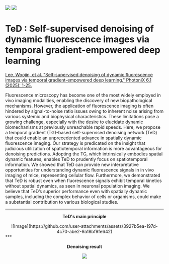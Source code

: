 <img src="https://img.shields.io/badge/Python-3776AB?style=flat&logo=Python&logoColor=white"/> <img src="https://img.shields.io/badge/PyTorch-EE4C2C?style=flat&logo=PyTorch&logoColor=white"/>

# TeD : Self-supervised denoising of dynamic fluorescence images via temporal gradient-empowered deep learning

[Lee, Woojin, et al. "Self-supervised denoising of dynamic fluorescence images via temporal gradient-empowered deep learning." PhotoniX 6.1 (2025): 1-25.](https://photonix.springeropen.com/articles/10.1186/s43074-025-00173-8#Sec190)


Fluorescence microscopy has become one of the most widely employed in vivo imaging modalities, enabling the discovery of new biopathological mechanisms. However, the application of fluorescence imaging is often hindered by signal-to-noise ratio issues owing to inherent noise arising from various systemic and biophysical characteristics. These limitations pose a growing challenge, especially with the desire to elucidate dynamic biomechanisms at previously unreachable rapid speeds. Here, we propose a temporal gradient (TG)-based self-supervised denoising network (TeD) that could enable an unprecedented advance in spatially dynamic fluorescence imaging. Our strategy is predicated on the insight that judicious utilization of spatiotemporal information is more advantageous for denoising predictions. Adopting the TG, which intrinsically embodies spatial dynamic features, enables TeD to prudently focus on spatiotemporal information. We showed that TeD can provide new interpretative opportunities for understanding dynamic fluorescence signals in in vivo imaging of mice, representing cellular flow. Furthermore, we demonstrated that TeD is robust even when fluorescence signals exhibit temporal kinetics without spatial dynamics, as seen in neuronal population imaging. We believe that TeD’s superior performance even with spatially dynamic samples, including the complex behavior of cells or organisms, could make a substantial contribution to various biological studies. 
***
<div align="center">
<p><strong>TeD's main principle</strong></p>
</div>
<div align="center">
![Image](https://github.com/user-attachments/assets/3927b5ea-197d-4c70-abe2-9a18bf9fe642)
</div>
***
<div align="center">
<p><strong>Denoising result</strong></p>
</div>
<div align="center">
<img src = "https://github.com/user-attachments/assets/ef670da3-ffe9-4615-9051-61743b10ddbf">
</div>
